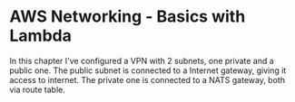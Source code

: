 #  AWS Networking - Basics with Lambda 

In this chapter I've configured a VPN with 2 subnets, one private and a public one. 
The public subnet is connected to a Internet gateway, giving it access to internet. 
The private one is connected to a NATS gateway, both via route table.
